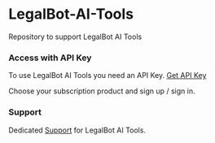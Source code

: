 # LegalBot-AI-Tools
Repository to support LegalBot AI Tools

### Access with API Key
To use LegalBot AI Tools you need an API Key. [Get API Key](https://law.developer.azure-api.net/products "LegalBot AI Tools API Key")

Choose your subscription product and sign up / sign in.

### Support
Dedicated [Support](https://legalbot.io/crm "LegalBot AI Tools Customer Support") for LegalBot AI Tools.
